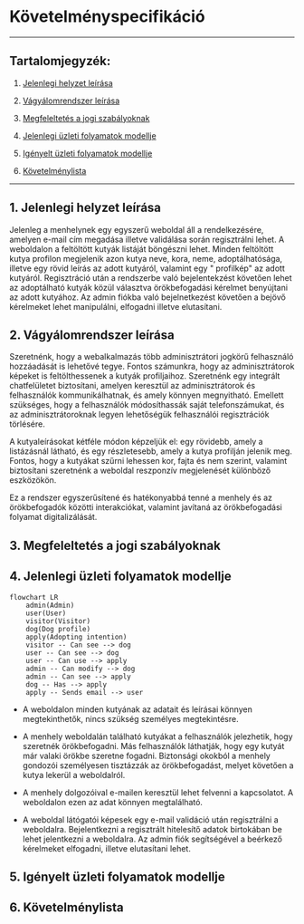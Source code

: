 # Követelményspecifikáció

---

## Tartalomjegyzék:

1. [Jelenlegi helyzet leírása](#1-jelenlegi-helyzet-leírása)

2. [Vágyálomrendszer leírása](#2-vágyálomrendszer-leírása)

3. [Megfeleltetés a jogi szabályoknak](#3-megfeleltetés-a-jogi-szabályoknak)

4. [Jelenlegi üzleti folyamatok modellje](#4-jelenlegi-üzleti-folyamatok-modellje)

5. [Igényelt üzleti folyamatok modellje](#5-igényelt-üzleti-folyamatok-modellje)

6. [Követelménylista](#6-követelménylista)

---

## 1. Jelenlegi helyzet leírása

Jelenleg a menhelynek egy egyszerű weboldal áll a rendelkezésére, amelyen e-mail cím megadása illetve validálása során
regisztrálni lehet. A weboldalon a feltöltött kutyák listáját böngészni lehet. Minden feltöltött kutya profilon
megjelenik azon kutya neve, kora, neme, adoptálhatósága, illetve egy rövid leírás az adott kutyáról, valamint egy "
profilkép" az adott kutyáról. Regisztráció után a rendszerbe való bejelentekzést követően lehet az adoptálható kutyák
közül választva örökbefogadási kérelmet benyújtani az adott kutyához. Az admin fiókba való bejelnetkezést követően a
bejövő kérelmeket lehet manipulálni, elfogadni illetve elutasítani.

## 2. Vágyálomrendszer leírása

Szeretnénk, hogy a webalkalmazás több adminisztrátori jogkörű felhasználó hozzáadását is lehetővé tegye. Fontos
számunkra, hogy az adminisztrátorok képeket is feltölthessenek a kutyák profiljaihoz. Szeretnénk egy integrált
chatfelületet biztosítani, amelyen keresztül az adminisztrátorok és felhasználók kommunikálhatnak, és amely könnyen
megnyitható. Emellett szükséges, hogy a felhasználók módosíthassák saját telefonszámukat, és az adminisztrátoroknak
legyen lehetőségük felhasználói regisztrációk törlésére.

A kutyaleírásokat kétféle módon képzeljük el: egy rövidebb, amely a listázásnál látható, és egy részletesebb, amely a
kutya profilján jelenik meg. Fontos, hogy a kutyákat szűrni lehessen kor, fajta és nem szerint, valamint biztosítani
szeretnénk a weboldal reszponzív megjelenését különböző eszközökön.

Ez a rendszer egyszerűsítené és hatékonyabbá tenné a menhely és az örökbefogadók közötti interakciókat, valamint
javítaná az örökbefogadási folyamat digitalizálását.

## 3. Megfeleltetés a jogi szabályoknak

## 4. Jelenlegi üzleti folyamatok modellje

```mermaid
flowchart LR
    admin(Admin)
    user(User)
    visitor(Visitor)
    dog(Dog profile)
    apply(Adopting intention)
    visitor -- Can see --> dog
    user -- Can see --> dog
    user -- Can use --> apply
    admin -- Can modify --> dog
    admin -- Can see --> apply
    dog -- Has --> apply
    apply -- Sends email --> user
```

- A weboldalon minden kutyának az adatait és leírásai könnyen megtekinthetők, nincs szükség személyes megtekintésre.

- A menhely weboldalán található kutyákat a felhasználók jelezhetik, hogy szeretnék örökbefogadni. Más felhasználók
  láthatják, hogy egy kutyát már valaki örökbe szeretne fogadni. Biztonsági okokból a menhely gondozói személyesen
  tisztázzák az örökbefogadást, melyet követően a kutya lekerül a weboldalról.

- A menhely dolgozóival e-mailen keresztül lehet felvenni a kapcsolatot. A weboldalon ezen az adat könnyen megtalálható.

- A weboldal látógatói képesek egy e-mail validáció után regisztrálni a weboldalra. Bejelentkezni a regisztrált
  hitelesítő adatok birtokában be lehet jelentkezni a weboldalra. Az admin fiók segítségével a beérkező kérelmeket
  elfogadni, illetve elutasítani lehet.

## 5. Igényelt üzleti folyamatok modellje

## 6. Követelménylista
